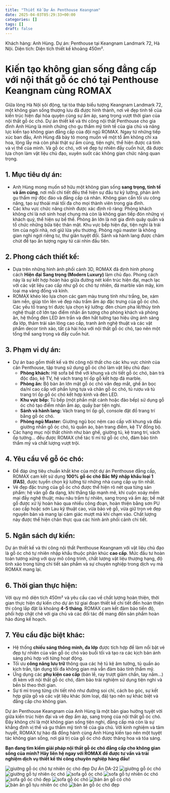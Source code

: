 ```yaml
---
title: "Thiết Kế Dự Án Penthouse Keangnam"
date: 2025-04-03T05:29:33+00:00
categories: []
tags: []
draft: false
---
```

Khách hàng: Anh Hùng.
Dự án: Penthouse tại Keangnam Landmark 72, Hà Nội.
Diện tích: Diện tích thiết kế khoảng 450m².

# Kiến tạo không gian sống đẳng cấp với nội thất gỗ óc chó tại Penthouse Keangnam cùng ROMAX

Giữa lòng Hà Nội sôi động, tại tòa tháp biểu tượng Keangnam Landmark 72, một không gian sống thượng lưu đã được hình thành, nơi vẻ đẹp tinh tế của kiến trúc hiện đại hòa quyện cùng sự ấm áp, sang trọng vượt thời gian của nội thất gỗ óc chó. Dự án thiết kế và thi công nội thất Penthouse cho gia đình Anh Hùng là minh chứng cho gu thẩm mỹ tinh tế của gia chủ và năng lực kiến tạo không gian đẳng cấp của đội ngũ ROMAX. Ngay từ những tiếp xúc ban đầu, Anh Hùng đã bày tỏ mong muốn về một tổ ấm không chỉ xa hoa, lộng lẫy mà còn phải thật sự ấm cúng, tiện nghi, thể hiện được cá tính và vị thế của mình. Và gỗ óc chó, với vẻ đẹp tự nhiên đầy cuốn hút, đã được lựa chọn làm vật liệu chủ đạo, xuyên suốt các không gian chức năng quan trọng.

## 1. Mục tiêu dự án:

* Anh Hùng mong muốn sở hữu một không gian sống **sang trọng, tinh tế và ấm cúng**, nơi mỗi chi tiết đều thể hiện sự đầu tư kỹ lưỡng, phản ánh gu thẩm mỹ độc đáo và đẳng cấp cá nhân. Không gian cần tối ưu công năng, tạo sự thoải mái tối đa cho mọi thành viên trong gia đình.
* Các khu vực chức năng chính được xác định rõ ràng: Phòng khách không chỉ là nơi sinh hoạt chung mà còn là không gian tiếp đón những vị khách quý, thể hiện sự bề thế. Phòng ăn lớn là nơi gia đình quây quần và tổ chức những bữa tiệc thân mật. Khu vực bếp hiện đại, tiện nghi là trái tim của ngôi nhà, nơi giữ lửa yêu thương. Phòng ngủ master là không gian nghỉ ngơi riêng tư, thư giãn tuyệt đối. Sảnh và hành lang được chăm chút để tạo ấn tượng ngay từ cái nhìn đầu tiên.

## 2. Phong cách thiết kế:

* Dựa trên những hình ảnh phối cảnh 3D, ROMAX đã định hình phong cách **Hiện đại Sang trọng (Modern Luxury)** làm chủ đạo. Phong cách này là sự kết hợp hoàn hảo giữa đường nét kiến trúc hiện đại, mạch lạc với các vật liệu cao cấp như gỗ óc chó tự nhiên, đá marble vân mây, kim loại mạ vàng đồng và kính.
* ROMAX khéo léo lựa chọn các gam màu trung tính như trắng, be, xám làm nền, giúp tôn lên vẻ đẹp nâu trầm ấm áp đặc trưng của gỗ óc chó. Các yếu tố trang trí được lựa chọn kỹ lưỡng: đèn chùm pha lê/thủy tinh nghệ thuật cỡ lớn tạo điểm nhấn ấn tượng cho phòng khách và phòng ăn, hệ thống đèn LED âm trần và đèn hắt tường tạo hiệu ứng ánh sáng đa lớp, thảm trải sàn lông cao cấp, tranh ảnh nghệ thuật và các vật phẩm decor tinh xảo, tất cả hài hòa với nội thất gỗ óc chó, tạo nên một tổng thể sang trọng và đầy cuốn hút.

## 3. Phạm vi dự án:

* Dự án bao gồm thiết kế và thi công nội thất cho các khu vực chính của căn Penthouse, tập trung sử dụng gỗ óc chó làm vật liệu chủ đạo:
  + **Phòng khách:** Hệ sofa bề thế với khung và chi tiết gỗ óc chó, bàn trà độc đáo, kệ TV, hệ vách trang trí ốp gỗ kết hợp đá marble.
  + **Phòng ăn:** Bộ bàn ăn lớn mặt gỗ óc chó vân đẹp mắt, ghế ăn bọc da/nỉ cao cấp với phần lưng tựa và chân gỗ óc chó, tủ rượu và tủ trang trí ốp gỗ óc chó kết hợp kính và đèn LED.
  + **Khu vực bếp:** Tủ bếp (một phần mặt cánh hoặc đảo bếp) sử dụng gỗ óc chó tạo điểm nhấn ấm áp, quầy bar tiện nghi.
  + **Sảnh và hành lang:** Vách trang trí ốp gỗ, console đặt đồ trang trí bằng gỗ óc chó.
  + **Phòng ngủ Master:** Giường ngủ bọc nệm cao cấp với khung và đầu giường nhấn gỗ óc chó, tủ quần áo, bàn trang điểm, kệ TV đồng bộ.
* Các hạng mục nội thất chính như bàn ghế, giường tủ, kệ trang trí, vách ốp tường... đều được ROMAX chế tác tỉ mỉ từ gỗ óc chó, đảm bảo tính thẩm mỹ và chất lượng vượt trội.

## 4. Yêu cầu về gỗ óc chó:

* Để đáp ứng tiêu chuẩn khắt khe của một dự án Penthouse đẳng cấp, ROMAX cam kết sử dụng **100% gỗ óc chó Bắc Mỹ nhập khẩu loại 1 (FAS)**, được tuyển chọn kỹ lưỡng từ những nhà cung cấp uy tín nhất.
* Vẻ đẹp đặc trưng của gỗ óc chó được thể hiện rõ nét qua từng sản phẩm: hệ vân gỗ đa dạng, khi thẳng tắp mạnh mẽ, khi cuộn xoáy mềm mại đầy nghệ thuật; màu nâu trầm tự nhiên, sang trọng và ấm áp; bề mặt gỗ được xử lý hoàn hảo qua nhiều công đoạn, hoàn thiện bằng sơn PU cao cấp hoặc sơn Lau kỹ thuật cao, vừa bảo vệ gỗ, vừa giữ trọn vẻ đẹp nguyên bản và mang lại cảm giác mượt mà khi chạm vào. Chất lượng này được thể hiện chân thực qua các hình ảnh phối cảnh chi tiết.

## 5. Ngân sách dự kiến:

Dự án thiết kế và thi công nội thất Penthouse Keangnam với vật liệu chủ đạo là gỗ óc chó tự nhiên nhập khẩu thuộc phân khúc **cao cấp**. Mức đầu tư hoàn toàn tương xứng với quy mô công trình, chất lượng vật liệu thượng hạng, độ tinh xảo trong từng chi tiết sản phẩm và sự chuyên nghiệp trong dịch vụ mà ROMAX mang lại.

## 6. Thời gian thực hiện:

Với quy mô diện tích 450m² và yêu cầu cao về chất lượng hoàn thiện, thời gian thực hiện dự kiến cho dự án từ giai đoạn thiết kế chi tiết đến hoàn thiện thi công lắp đặt là khoảng **4-5 tháng**. ROMAX cam kết đảm bảo tiến độ, phối hợp chặt chẽ với gia chủ và các đối tác để mang đến sản phẩm hoàn hảo đúng kế hoạch.

## 7. Yêu cầu đặc biệt khác:

* Hệ thống **chiếu sáng thông minh, đa lớp** được tích hợp để làm nổi bật vẻ đẹp tự nhiên của vân gỗ óc chó vào buổi tối và tạo ra các kịch bản ánh sáng phù hợp với từng hoạt động.
* Tối ưu **công năng lưu trữ** thông qua các hệ tủ kệ âm tường, tủ quần áo kịch trần, tận dụng tối đa không gian mà vẫn đảm bảo tính thẩm mỹ.
* Ứng dụng các **phụ kiện cao cấp** (bản lề, ray trượt giảm chấn, tay nắm...) đi kèm với nội thất gỗ óc chó, đảm bảo trải nghiệm sử dụng tiện nghi và bền bỉ theo thời gian.
* Sự tỉ mỉ trong từng chi tiết nhỏ như đường soi chỉ, cách bo góc, sự kết hợp giữa gỗ và các vật liệu khác (kim loại, đá) tạo nên sự khác biệt và đẳng cấp cho không gian.

Dự án Penthouse Keangnam của Anh Hùng là một bản giao hưởng tuyệt vời giữa kiến trúc hiện đại và vẻ đẹp ấm áp, sang trọng của nội thất gỗ óc chó. Đây không chỉ là một không gian sống tiện nghi, đẳng cấp mà còn là sự khẳng định vị thế và gu thẩm mỹ tinh tế của gia chủ. Với kinh nghiệm và tâm huyết, ROMAX tự hào đã đồng hành cùng Anh Hùng kiến tạo nên một tuyệt tác không gian sống, nơi giá trị của gỗ óc chó được thăng hoa và tỏa sáng.

**Bạn đang tìm kiếm giải pháp nội thất gỗ óc chó đẳng cấp cho không gian sống của mình? Hãy liên hệ ngay với ROMAX để được tư vấn và trải nghiệm dịch vụ thiết kế thi công chuyên nghiệp hàng đầu!**

![giường gỗ óc chó tự nhiên óc chó đẹp](/img/giuong/gg22/giuong-go-oc-cho-gg22-14.webp)
Dự Án DA-22
![giường gỗ óc chó](/img/giuong/gg22/giuong-go-oc-cho-gg22-13.webp)
![giường gỗ tự nhiên óc chó](/img/giuong/gg22/giuong-go-oc-cho-gg22-12.webp)
![sofa gỗ óc chó](/img/sofa/sf22/sofa-go-oc-cho-sf22-4.webp)
![sofa gỗ tự nhiên óc chó](/img/sofa/sf22/sofa-go-oc-cho-sf22-3.webp)
![sofa gỗ óc chó đẹp](/img/sofa/sf22/sofa-go-oc-cho-sf22-2.webp)
![sofa gỗ óc chó](/img/sofa/sf22/sofa-go-oc-cho-sf22-1.webp)
![bàn ăn gỗ có chó](/img/ban-an/ba22/ban-an-go-oc-cho-ba22-3.webp)
![bàn ăn gỗ tựu nhiên óc chó](/img/ban-an/ba22/ban-an-go-oc-cho-ba22-2.webp)
![bàn ăn gỗ óc chó đẹp](/img/ban-an/ba22/ban-an-go-oc-cho-ba22-1.webp)